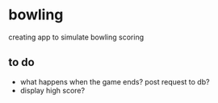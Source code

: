 # bowling
creating app to simulate bowling scoring

## to do
- what happens when the game ends? post request to db?
- display high score?